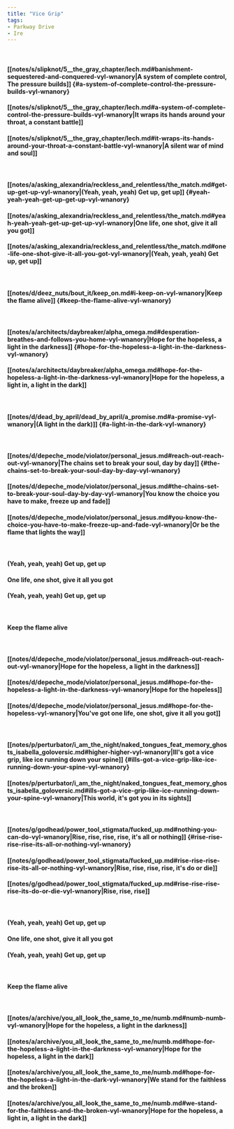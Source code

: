 ```yaml
---
title: "Vice Grip"
tags:
- Parkway Drive
- Ire
---
```

&nbsp;
#### [[notes/s/slipknot/5__the_gray_chapter/lech.md#banishment-sequestered-and-conquered-vyl-wnanory|A system of complete control, The pressure builds]] {#a-system-of-complete-control-the-pressure-builds-vyl-wnanory}
#### [[notes/s/slipknot/5__the_gray_chapter/lech.md#a-system-of-complete-control-the-pressure-builds-vyl-wnanory|It wraps its hands around your throat, a constant battle]]
#### [[notes/s/slipknot/5__the_gray_chapter/lech.md#it-wraps-its-hands-around-your-throat-a-constant-battle-vyl-wnanory|A silent war of mind and soul]]
&nbsp;
#### [[notes/a/asking_alexandria/reckless_and_relentless/the_match.md#get-up-get-up-vyl-wnanory|(Yeah, yeah, yeah) Get up, get up]] {#yeah-yeah-yeah-get-up-get-up-vyl-wnanory}
#### [[notes/a/asking_alexandria/reckless_and_relentless/the_match.md#yeah-yeah-yeah-get-up-get-up-vyl-wnanory|One life, one shot, give it all you got]]
#### [[notes/a/asking_alexandria/reckless_and_relentless/the_match.md#one-life-one-shot-give-it-all-you-got-vyl-wnanory|(Yeah, yeah, yeah) Get up, get up]]
&nbsp;
#### [[notes/d/deez_nuts/bout_it/keep_on.md#i-keep-on-vyl-wnanory|Keep the flame alive]] {#keep-the-flame-alive-vyl-wnanory}
&nbsp;
#### [[notes/a/architects/daybreaker/alpha_omega.md#desperation-breathes-and-follows-you-home-vyl-wnanory|Hope for the hopeless, a light in the darkness]] {#hope-for-the-hopeless-a-light-in-the-darkness-vyl-wnanory}
#### [[notes/a/architects/daybreaker/alpha_omega.md#hope-for-the-hopeless-a-light-in-the-darkness-vyl-wnanory|Hope for the hopeless, a light in, a light in the dark]]
&nbsp;
#### [[notes/d/dead_by_april/dead_by_april/a_promise.md#a-promise-vyl-wnanory|(A light in the dark)]] {#a-light-in-the-dark-vyl-wnanory}
&nbsp;
#### [[notes/d/depeche_mode/violator/personal_jesus.md#reach-out-reach-out-vyl-wnanory|The chains set to break your soul, day by day]] {#the-chains-set-to-break-your-soul-day-by-day-vyl-wnanory}
#### [[notes/d/depeche_mode/violator/personal_jesus.md#the-chains-set-to-break-your-soul-day-by-day-vyl-wnanory|You know the choice you have to make, freeze up and fade]]
#### [[notes/d/depeche_mode/violator/personal_jesus.md#you-know-the-choice-you-have-to-make-freeze-up-and-fade-vyl-wnanory|Or be the flame that lights the way]]
&nbsp;
#### (Yeah, yeah, yeah) Get up, get up
#### One life, one shot, give it all you got
#### (Yeah, yeah, yeah) Get up, get up
&nbsp;
#### Keep the flame alive
&nbsp;
#### [[notes/d/depeche_mode/violator/personal_jesus.md#reach-out-reach-out-vyl-wnanory|Hope for the hopeless, a light in the darkness]]
#### [[notes/d/depeche_mode/violator/personal_jesus.md#hope-for-the-hopeless-a-light-in-the-darkness-vyl-wnanory|Hope for the hopeless]]
#### [[notes/d/depeche_mode/violator/personal_jesus.md#hope-for-the-hopeless-vyl-wnanory|You've got one life, one shot, give it all you got]]
&nbsp;
#### [[notes/p/perturbator/i_am_the_night/naked_tongues_feat_memory_ghosts_isabella_goloversic.md#higher-higher-vyl-wnanory|Ill's got a vice grip, like ice running down your spine]] {#ills-got-a-vice-grip-like-ice-running-down-your-spine-vyl-wnanory}
#### [[notes/p/perturbator/i_am_the_night/naked_tongues_feat_memory_ghosts_isabella_goloversic.md#ills-got-a-vice-grip-like-ice-running-down-your-spine-vyl-wnanory|This world, it's got you in its sights]]
&nbsp;
#### [[notes/g/godhead/power_tool_stigmata/fucked_up.md#nothing-you-can-do-vyl-wnanory|Rise, rise, rise, rise, it's all or nothing]] {#rise-rise-rise-rise-its-all-or-nothing-vyl-wnanory}
#### [[notes/g/godhead/power_tool_stigmata/fucked_up.md#rise-rise-rise-rise-its-all-or-nothing-vyl-wnanory|Rise, rise, rise, rise, it's do or die]]
#### [[notes/g/godhead/power_tool_stigmata/fucked_up.md#rise-rise-rise-rise-its-do-or-die-vyl-wnanory|Rise, rise, rise]]
&nbsp;
#### (Yeah, yeah, yeah) Get up, get up
#### One life, one shot, give it all you got
#### (Yeah, yeah, yeah) Get up, get up
&nbsp;
#### Keep the flame alive
&nbsp;
#### [[notes/a/archive/you_all_look_the_same_to_me/numb.md#numb-numb-vyl-wnanory|Hope for the hopeless, a light in the darkness]]
#### [[notes/a/archive/you_all_look_the_same_to_me/numb.md#hope-for-the-hopeless-a-light-in-the-darkness-vyl-wnanory|Hope for the hopeless, a light in the dark]]
#### [[notes/a/archive/you_all_look_the_same_to_me/numb.md#hope-for-the-hopeless-a-light-in-the-dark-vyl-wnanory|We stand for the faithless and the broken]]
#### [[notes/a/archive/you_all_look_the_same_to_me/numb.md#we-stand-for-the-faithless-and-the-broken-vyl-wnanory|Hope for the hopeless, a light in, a light in the dark]]
